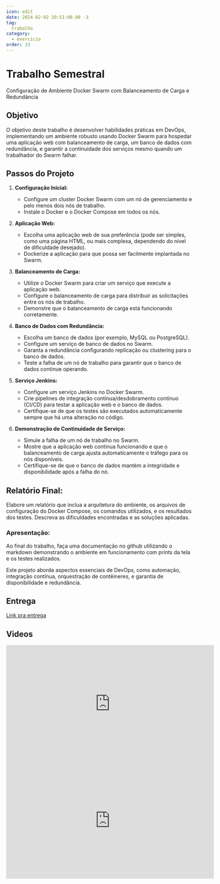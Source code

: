 ```yaml
---
icon: edit
date: 2024-02-02 20:51:00.00 -3
tag:
  trabalho
category:
  - exercicio
order: 13
---
```


# Trabalho Semestral

Configuração de Ambiente Docker Swarm com Balanceamento de Carga e Redundância

## Objetivo

O objetivo deste trabalho é desenvolver habilidades práticas em DevOps, implementando um ambiente robusto usando Docker Swarm para hospedar uma aplicação web com balanceamento de carga, um banco de dados com redundância, e garantir a continuidade dos serviços mesmo quando um trabalhador do Swarm falhar.

## Passos do Projeto

1. **Configuração Inicial:**
   - Configure um cluster Docker Swarm com um nó de gerenciamento e pelo menos dois nós de trabalho.
   - Instale o Docker e o Docker Compose em todos os nós.

2. **Aplicação Web:**
   - Escolha uma aplicação web de sua preferência (pode ser simples, como uma página HTML, ou mais complexa, dependendo do nível de dificuldade desejado).
   - Dockerize a aplicação para que possa ser facilmente implantada no Swarm.

3. **Balanceamento de Carga:**
   - Utilize o Docker Swarm para criar um serviço que execute a aplicação web.
   - Configure o balanceamento de carga para distribuir as solicitações entre os nós de trabalho.
   - Demonstre que o balanceamento de carga está funcionando corretamente.

4. **Banco de Dados com Redundância:**
   - Escolha um banco de dados (por exemplo, MySQL ou PostgreSQL).
   - Configure um serviço de banco de dados no Swarm.
   - Garanta a redundância configurando replicação ou clustering para o banco de dados.
   - Teste a falha de um nó de trabalho para garantir que o banco de dados continue operando.

5. **Serviço Jenkins:**
   - Configure um serviço Jenkins no Docker Swarm.
   - Crie pipelines de integração contínua/desdobramento contínuo (CI/CD) para testar a aplicação web e o banco de dados.
   - Certifique-se de que os testes são executados automaticamente sempre que há uma alteração no código.

6. **Demonstração de Continuidade de Serviço:**
   - Simule a falha de um nó de trabalho no Swarm.
   - Mostre que a aplicação web continua funcionando e que o balanceamento de carga ajusta automaticamente o tráfego para os nós disponíveis.
   - Certifique-se de que o banco de dados mantém a integridade e disponibilidade após a falha do nó.

## Relatório Final:

Elabore um relatório que inclua a arquitetura do ambiente, os arquivos de configuração do Docker Compose, os comandos utilizados, e os resultados dos testes. Descreva as dificuldades encontradas e as soluções aplicadas.

### Apresentação:

Ao final do trabalho, faça uma documentação no github utilizando o markdown demonstrando o ambiente em funcionamento com prints da tela e os testes realizados.

Este projeto aborda aspectos essenciais de DevOps, como automação, integração contínua, orquestração de contêineres, e garantia de disponibilidade e redundância.

## Entrega

[Link pra entrega](https://classroom.github.com/a/FMOiKcvA)

## Videos

<iframe width="560" height="315" src="https://www.youtube.com/embed/eMDWA2ey0zY?si=XP6FoO-9Wj7r1Es_" title="YouTube video player" frameborder="0" allow="accelerometer; autoplay; clipboard-write; encrypted-media; gyroscope; picture-in-picture; web-share" allowfullscreen></iframe>

<iframe width="560" height="315" src="https://www.youtube.com/embed/ujAbn-oGR9I?si=K4PRqntZq_4ueg8B" title="YouTube video player" frameborder="0" allow="accelerometer; autoplay; clipboard-write; encrypted-media; gyroscope; picture-in-picture; web-share" allowfullscreen></iframe>
